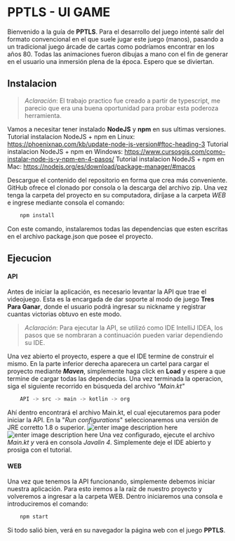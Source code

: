 ﻿# PPTLS - UI GAME

Bienvenido a la guía de **PPTLS**. Para el desarrollo del juego intenté salir del formato convencional en el que suele jugar este juego (manos), pasando a un tradicional juego árcade de cartas como podríamos encontrar en los años 80. Todas las animaciones fueron dibujas a mano con el fin de generar en el usuario una inmersión plena de la época. Espero que se diviertan.

## Instalacion
> *Aclaración*: El trabajo practico fue creado a partir de typescript, me parecio que era una buena oportunidad para probar esta poderoza herramienta.
> 
Vamos a necesitar tener instalado **NodeJS** y **npm** en sus ultimas versiones.
Tutorial instalacion NodeJS + npm en Linux:
https://phoenixnap.com/kb/update-node-js-version#ftoc-heading-3
Tutorial instalacion NodeJS + npm en Windows:
https://www.cursosgis.com/como-instalar-node-js-y-npm-en-4-pasos/
Tutorial instalacion NodeJS + npm en Mac:
https://nodejs.org/es/download/package-manager/#macos

Descargue el contenido del repositorio en forma que crea más conveniente. GitHub ofrece el clonado por consola o la descarga del archivo zip. Una vez tenga la carpeta del proyecto en su computadora, diríjase a la carpeta *WEB* e ingrese mediante consola el comando:
```js
    npm install
```
Con este comando, instalaremos todas las dependencias que esten escritas en el archivo package.json que posee el proyecto.

## Ejecucion
#### API
Antes de iniciar la aplicación, es necesario levantar la API que trae el videojuego. Esta es la encargada de dar soporte al modo de juego **Tres Para Ganar**, donde el usuario podrá ingresar su nickname y registrar cuantas victorias obtuvo en este modo.
> *Aclaración*: Para ejecutar la API, se utilizó como IDE IntelliJ IDEA, los pasos que se nombraran a continuación pueden variar dependiendo su IDE.

Una vez abierto el proyecto, espere a que el IDE termine de construir el mismo. En la parte inferior derecha aparecera un cartel para cargar el proyecto mediante ***Maven***, simplemente haga click en **Load** y espere a que termine de cargar todas las dependecias. Una vez terminada la operacion, siga el siguiente recorrido  en búsqueda del archivo *"Main.kt"*
```js
    API -> src -> main -> kotlin -> org
```
Ahí dentro encontrará el archivo Main.kt, el cual ejecutaremos para poder iniciar la API. En la "*Run  configurations*" seleccionaremos una versión de JRE  corretto 1.8 o superior. 
![enter image description here](https://i.ibb.co/ZhrrXpq/1.png)
![enter image description here](https://i.ibb.co/SBFPPcs/2.png)
Una vez configurado, ejecute el archivo *Main.kt y* verá en consola *Javalin 4*. Simplemente deje el IDE abierto y prosiga con el tutorial.

#### WEB
Una vez que tenemos la API funcionando, simplemente debemos iniciar nuestra aplicación. Para esto iremos a la raíz de nuestro proyecto y volveremos a ingresar a la carpeta WEB. Dentro iniciaremos una consola e introduciremos el comando:
```js
    npm start
```
Si todo salió bien, verá en su navegador la página web con el juego **PPTLS**.




